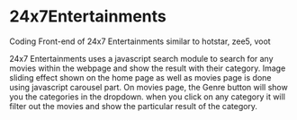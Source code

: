 # 24x7Entertainments
Coding Front-end of 24x7 Entertainments similar to hotstar, zee5, voot

24x7 Entertainments uses a javascript search module to search for any movies within the webpage and show the result with their category. Image sliding effect shown on the home page as well as movies page is done using javascript carousel part. On movies page, the Genre button will show you the categories in the dropdown. when you click on any category it will filter out the movies and show the particular result of the category.
